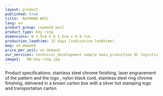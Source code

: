 ```yaml
---
layout: product
published: true
title:  RAYMOND WEIL
lang: en
product_group: raymond_weil
product_type: Key ring
dimensions: W 5.5cm X D 1.5cm x H 0.7cm
production_leadtime: 32 days (indicative leadtime)
moq: on demand
price_per_unit: on demand
our_services: technical_development sample mass_production QC logistic shipping
image1:   RW-key-ring.jpg
---
```

Product specifications: stainless steel chrome finishing, laser engravement of the pattern and the logo , nylon black cord, stainless steel ring chrome finishing, delivered in a brown carton box with a silver hot stamping logo and transportation carton						
